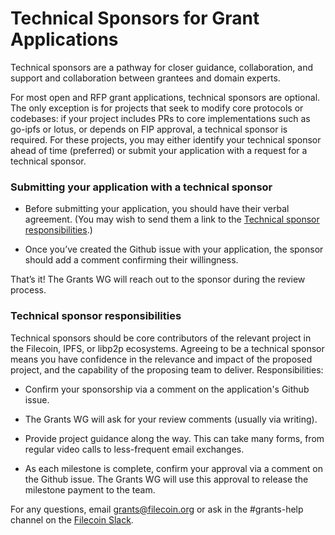 # Technical Sponsors for Grant Applications

Technical sponsors are a pathway for closer guidance, collaboration, and support and collaboration between grantees and domain experts.

For most open and RFP grant applications, technical sponsors are optional. The only exception is for projects that seek to modify core protocols or codebases: if your project includes PRs to core implementations such as go-ipfs or lotus, or depends on FIP approval, a technical sponsor is required. For these projects, you may either identify your technical sponsor ahead of time (preferred) or submit your application with a request for a technical sponsor.

### Submitting your application with a technical sponsor

- Before submitting your application, you should have their verbal agreement. (You may wish to send them a link to the [Technical sponsor responsibilities](#technical-sponsor-responsibilities).)

- Once you’ve created the Github issue with your application, the sponsor should add a comment confirming their willingness.

That’s it! The Grants WG will reach out to the sponsor during the review process.

### Technical sponsor responsibilities

Technical sponsors should be core contributors of the relevant project in the Filecoin, IPFS, or libp2p ecosystems. Agreeing to be a technical sponsor means you have confidence in the relevance and impact of the proposed project, and the capability of the proposing team to deliver. Responsibilities:

- Confirm your sponsorship via a comment on the application's Github issue.

- The Grants WG will ask for your review comments (usually via writing).

- Provide project guidance along the way. This can take many forms, from regular video calls to less-frequent email exchanges.
 
- As each milestone is complete, confirm your approval via a comment on the Github issue. The Grants WG will use this approval to release the milestone payment to the team.

For any questions, email [grants@filecoin.org](mailto:grants@filecoin.org) or ask in the #grants-help channel on the [Filecoin Slack](https://filecoin.io/slack).
